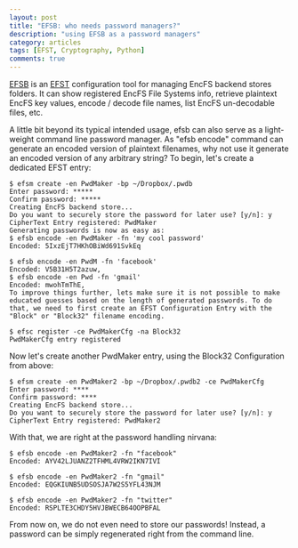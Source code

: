 ```yaml
---
layout: post
title: "EFSB: who needs password managers?"
description: "using EFSB as a password managers"
category: articles
tags: [EFST, Cryptography, Python]
comments: true
---
```


[EFSB](https://github.com/akpw/efst#efsb) is an [EFST](https://github.com/akpw/efst) configuration tool for managing EncFS backend stores folders. It can show registered EncFS File Systems info, retrieve plaintext EncFS key values, encode / decode file names, list EncFS un-decodable files, etc.

A little bit beyond its typical intended usage, efsb can also serve as a light-weight command line password manager. As "efsb encode" command can generate an encoded version of plaintext filenames, why not use it generate an encoded version of any arbitrary string?
 To begin, let's create a dedicated EFST entry:

````
$ efsm create -en PwdMaker -bp ~/Dropbox/.pwdb
Enter password: *****
Confirm password: *****
Creating EncFS backend store...
Do you want to securely store the password for later use? [y/n]: y
CipherText Entry registered: PwdMaker
Generating passwords is now as easy as:
$ efsb encode -en PwdMaker -fn 'my cool password'
Encoded: 5IxzEjT7HKhOBiWd691SvkEq
````

````
$ efsb encode -en PwdM -fn 'facebook'
Encoded: V5B31H5T2azuw,
$ efsb encode -en Pwd -fn 'gmail'
Encoded: mwohTmThE,
To improve things further, lets make sure it is not possible to make educated guesses based on the length of generated passwords. To do that, we need to first create an EFST Configuration Entry with the "Block" or "Block32" filename encoding.
````

````
$ efsc register -ce PwdMakerCfg -na Block32
PwdMakerCfg entry registered
````

Now let's create another PwdMaker entry, using the Block32 Configuration from above:

````
$ efsm create -en PwdMaker2 -bp ~/Dropbox/.pwdb2 -ce PwdMakerCfg
Enter password: ****
Confirm password: ****
Creating EncFS backend store...
Do you want to securely store the password for later use? [y/n]: y
CipherText Entry registered: PwdMaker2
````

With that, we are right at the password handling nirvana:

````
$ efsb encode -en PwdMaker2 -fn "facebook"
Encoded: AYV42LJUANZ2TFHML4VRW2IKN7IVI

$ efsb encode -en PwdMaker2 -fn "gmail"
Encoded: EQGKIUNB5UDSOSJA7W2S5YFL43NJM

$ efsb encode -en PwdMaker2 -fn "twitter"
Encoded: RSPLTE3CHDY5HVJBWECB64OOPBFAL
````


From now on, we do not even need to store our passwords! Instead, a password can be simply regenerated right from the command line.

